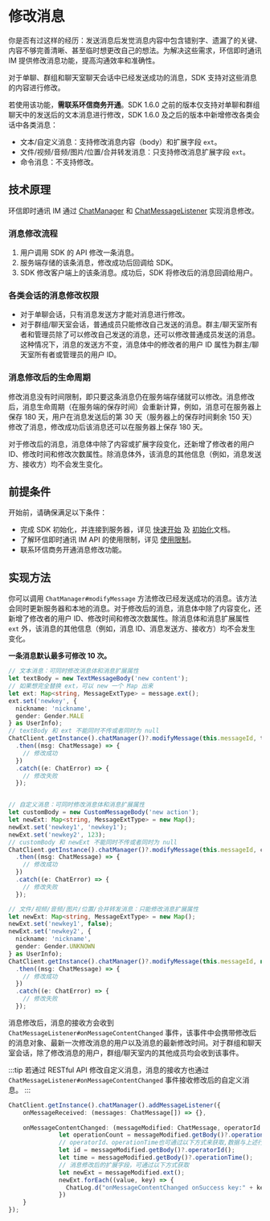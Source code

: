 # 修改消息

你是否有过这样的经历：发送消息后发觉消息内容中包含错别字、遗漏了的关键、内容不够完善清晰、甚至临时想更改自己的想法。为解决这些需求，环信即时通讯 IM 提供修改消息功能，提高沟通效率和准确性。 

对于单聊、群组和聊天室聊天会话中已经发送成功的消息，SDK 支持对这些消息的内容进行修改。

若使用该功能，**需联系环信商务开通**。SDK 1.6.0 之前的版本仅支持对单聊和群组聊天中的发送后的文本消息进行修改，SDK 1.6.0 及之后的版本中新增修改各类会话中各类消息：

- 文本/自定义消息：支持修改消息内容（body）和扩展字段 `ext`。
- 文件/视频/音频/图片/位置/合并转发消息：只支持修改消息扩展字段 `ext`。
- 命令消息：不支持修改。

## 技术原理

环信即时通讯 IM 通过 [ChatManager](https://sdkdocs.easemob.com/apidoc/harmony/chat3.0/classes/ChatManager.ChatManager.html) 和 [ChatMessageListener](https://sdkdocs.easemob.com/apidoc/harmony/chat3.0/interfaces/ChatMessageListener.ChatMessageListener.html) 实现消息修改。

### 消息修改流程

1. 用户调用 SDK 的 API 修改一条消息。
2. 服务端存储的该条消息，修改成功后回调给 SDK。
3. SDK 修改客户端上的该条消息。成功后，SDK 将修改后的消息回调给用户。

### 各类会话的消息修改权限

- 对于单聊会话，只有消息发送方才能对消息进行修改。
- 对于群组/聊天室会话，普通成员只能修改自己发送的消息。群主/聊天室所有者和管理员除了可以修改自己发送的消息，还可以修改普通成员发送的消息。这种情况下，消息的发送方不变，消息体中的修改者的用户 ID 属性为群主/聊天室所有者或管理员的用户 ID。

### 消息修改后的生命周期

修改消息没有时间限制，即只要这条消息仍在服务端存储就可以修改。消息修改后，消息生命周期（在服务端的保存时间）会重新计算，例如，消息可在服务器上保存 180 天，用户在消息发送后的第 30 天（服务器上的保存时间剩余 150 天）修改了消息，修改成功后该消息还可以在服务器上保存 180 天。

对于修改后的消息，消息体中除了内容或扩展字段变化，还新增了修改者的用户 ID、修改时间和修改次数属性。除消息体外，该消息的其他信息（例如，消息发送方、接收方）均不会发生变化。

## 前提条件

开始前，请确保满足以下条件：

- 完成 SDK 初始化，并连接到服务器，详见 [快速开始](quickstart.html) 及 [初始化](initialization.html)文档。
- 了解环信即时通讯 IM API 的使用限制，详见 [使用限制](/product/limitation.html)。
- 联系环信商务开通消息修改功能。

## 实现方法

你可以调用 `ChatManager#modifyMessage` 方法修改已经发送成功的消息。该方法会同时更新服务器和本地的消息。对于修改后的消息，消息体中除了内容变化，还新增了修改者的用户 ID、修改时间和修改次数属性。除消息体和消息扩展属性 `ext` 外，该消息的其他信息（例如，消息 ID、消息发送方、接收方）均不会发生变化。

**一条消息默认最多可修改 10 次。**

```typescript
// 文本消息：可同时修改消息体和消息扩展属性
let textBody = new TextMessageBody('new content');
// 如果想完全替换 ext，可以 new 一个 Map 出来
let ext: Map<string, MessageExtType> = message.ext();
ext.set('newkey', {
  nickname: 'nickname',
  gender: Gender.MALE
} as UserInfo);
// textBody 和 ext 不能同时不传或者同时为 null
ChatClient.getInstance().chatManager()?.modifyMessage(this.messageId, textBody, ext)
  .then((msg: ChatMessage) => {
    // 修改成功
  })
  .catch((e: ChatError) => {
    // 修改失败
  });


// 自定义消息：可同时修改消息体和消息扩展属性
let customBody = new CustomMessageBody('new action');
let newExt: Map<string, MessageExtType> = new Map();
newExt.set('newkey1', 'newkey1');
newExt.set('newkey2', 123);
// customBody 和 newExt 不能同时不传或者同时为 null
ChatClient.getInstance().chatManager()?.modifyMessage(this.messageId, customBody, newExt)
  .then((msg: ChatMessage) => {
    // 修改成功
  })
  .catch((e: ChatError) => {
    // 修改失败
  });

// 文件/视频/音频/图片/位置/合并转发消息：只能修改消息扩展属性
let newExt: Map<string, MessageExtType> = new Map();
newExt.set('newkey1', false);
newExt.set('newkey2', {
  nickname: 'nickname',
  gender: Gender.UNKNOWN
} as UserInfo);
ChatClient.getInstance().chatManager()?.modifyMessage(this.messageId, null, newExt)
  .then((msg: ChatMessage) => {
    // 修改成功
  })
  .catch((e: ChatError) => {
    // 修改失败
  });
```

消息修改后，消息的接收方会收到 `ChatMessageListener#onMessageContentChanged` 事件，该事件中会携带修改后的消息对象、最新一次修改消息的用户以及消息的最新修改时间。对于群组和聊天室会话，除了修改消息的用户，群组/聊天室内的其他成员均会收到该事件。

:::tip 
若通过 RESTful API 修改自定义消息，消息的接收方也通过 `ChatMessageListener#onMessageContentChanged` 事件接收修改后的自定义消息。
:::

```typescript
ChatClient.getInstance().chatManager().addMessageListener({
    onMessageReceived: (messages: ChatMessage[]) => {},
    
    onMessageContentChanged: (messageModified: ChatMessage, operatorId: string, operationTime: number) => {
              let operationCount = messageModified.getBody()?.operationCount();
              // operatorId、operationTime也可通过以下方式来获取,数据与上述行参保持一致
              let id = messageModified.getBody()?.operatorId();
              let time = messageModified.getBody()?.operationTime();
              // 消息修改后的扩展字段，可通过以下方式获取
              let newExt = messageModified.ext();
              newExt.forEach((value, key) => {
                ChatLog.d("onMessageContentChanged onSuccess key:" + key + " value:" + value);
              })
    }
});
```



